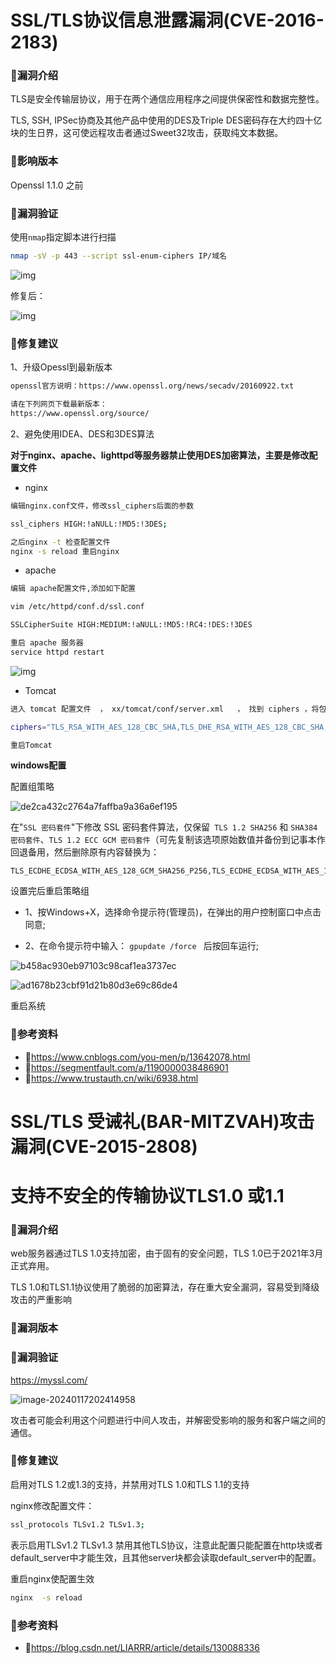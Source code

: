 # SSL/TLS协议信息泄露漏洞(CVE-2016-2183)

### :octopus:漏洞介绍

TLS是安全传输层协议，用于在两个通信应用程序之间提供保密性和数据完整性。

TLS, SSH, IPSec协商及其他产品中使用的DES及Triple DES密码存在大约四十亿块的生日界，这可使远程攻击者通过Sweet32攻击，获取纯文本数据。

### :octopus:影响版本

Openssl 1.1.0 之前

### :octopus:漏洞验证

使用`nmap`指定脚本进行扫描

```bash
nmap -sV -p 443 --script ssl-enum-ciphers IP/域名
```

![img](./imgs/1732588-20210113113835087-1910820813.png)

修复后：

![img](./imgs/1732588-20210113113838604-1943669455.png)

### :octopus:修复建议

1、升级Opessl到最新版本

```bash
openssl官方说明：https://www.openssl.org/news/secadv/20160922.txt

请在下列网页下载最新版本： 
https://www.openssl.org/source/
```

2、避免使用IDEA、DES和3DES算法

**对于nginx、apache、lighttpd等服务器禁止使用DES加密算法，主要是修改配置文件**

- nginx

```bash
编辑nginx.conf文件，修改ssl_ciphers后面的参数

ssl_ciphers HIGH:!aNULL:!MD5:!3DES;

之后nginx -t 检查配置文件
nginx -s reload 重启nginx
```

- apache

```bash
编辑 apache配置文件,添加如下配置

vim /etc/httpd/conf.d/ssl.conf

SSLCipherSuite HIGH:MEDIUM:!aNULL:!MD5:!RC4:!DES:!3DES

重启 apache 服务器
service httpd restart
```

![img](./imgs/1545508-20230316095000491-1602243778.png)

- Tomcat

```bash
进入 tomcat 配置文件  ， xx/tomcat/conf/server.xml   ， 找到 ciphers ，将包含的 DES 去掉，例如：

ciphers="TLS_RSA_WITH_AES_128_CBC_SHA,TLS_DHE_RSA_WITH_AES_128_CBC_SHA,TLS_DHE_DSS_WITH_AES_128_CBC_SHA,TLS_ECDHE_ECDSA_WITH_AES_128_CBC_SHA256,TLS_ECDHE_RSA_WITH_AES_128_CBC_SHA256"

重启Tomcat
```



**windows配置**

配置组策略

![de2ca432c2764a7faffba9a36a6ef195](./imgs/de2ca432c2764a7faffba9a36a6ef195-1704448299650-17.png)

在"`SSL 密码套件`"下修改 SSL 密码套件算法，仅保留` TLS 1.2 SHA256` 和 `SHA384 密码套件`、`TLS 1.2 ECC GCM 密码套件`（可先复制该选项原始数值并备份到记事本作回退备用，然后删除原有内容替换为：



```
TLS_ECDHE_ECDSA_WITH_AES_128_GCM_SHA256_P256,TLS_ECDHE_ECDSA_WITH_AES_128_GCM_SHA256_P384,TLS_ECDHE_ECDSA_WITH_AES_128_GCM_SHA256_P521,TLS_ECDHE_ECDSA,WITH_AES_256_GCM_SHA384_P384,TLS_ECDHE_ECDSA_WITH_AES_256_GCM_SHA384_P521,TLS_RSA_WITH_AES_128_CBC_SHA256,TLS_RSA_WITH_AES_256_CBC_SHA256,TLS_ECDHE_RSA_WITH_AES_128_CBC_SHA256_P256,TLS_ECDHE_RSA_WITH_AES_128_CBC_SHA256_P384,TLS_ECDHE_RSA_WITH_AES_128_CBC_SHA256_P521,TLS_ECDHE_RSA_WITH_AES_256_CBC_SHA384_P256,TLS_ECDHE_RSA_WITH_AES_256_CBC_SHA384_P384,TLS_ECDHE_RSA_WITH_AES_256_CBC_SHA384_P521,TLS_ECDHE_ECDSA_WITH_AES_128_CBC_SHA256_P256,TLS_ECDHE_ECDSA_WITH_AES_128_CBC_SHA256_P384,TLS_ECDHE_ECDSA_WITH_AES_128_CBC_SHA256_P521,TLS_ECDHE_ECDSA_WITH_AES_256_CBC_SHA384_P384,TLS_ECDHE_ECDSA_WITH_AES_256_CBC_SHA384_P521,TLS_DHE_DSS_WITH_AES_128_CBC_SHA256,TLS_DHE_DSS_WITH_AES_256_CBC_SHA256,TLS_RSA_WITH_NULL_SHA,TLS_RSA_WITH_AES_128_CBC_SHA,TLS_DHE_DSS_WITH_AES_128_CBC_SHA
```

设置完后重启策略组

- 1、按Windows+X，选择命令提示符(管理员)，在弹出的用户控制窗口中点击同意;

- 2、在命令提示符中输入：  `gpupdate /force `    后按回车运行;

![b458ac930eb97103c98caf1ea3737ec](./imgs/b458ac930eb97103c98caf1ea3737ec.png)

![ad1678b23cbf91d21b80d3e69c86de4](./imgs/ad1678b23cbf91d21b80d3e69c86de4.png)

重启系统

### :octopus:参考资料

- :panda_face:https://www.cnblogs.com/you-men/p/13642078.html
- :panda_face:https://segmentfault.com/a/1190000038486901
- :panda_face:https://www.trustauth.cn/wiki/6938.html



# SSL/TLS 受诫礼(BAR-MITZVAH)攻击漏洞(CVE-2015-2808)

# 支持不安全的传输协议TLS1.0 或1.1

### :octopus:漏洞介绍

  web服务器通过TLS  1.0支持加密，由于固有的安全问题，TLS 1.0已于2021年3月正式弃用。  

TLS 1.0和TLS1.1协议使用了脆弱的加密算法，存在重大安全漏洞，容易受到降级攻击的严重影响

### :octopus:漏洞版本

### :octopus:漏洞验证

https://myssl.com/

![image-20240117202414958](imgs/image-20240117202414958.png)

攻击者可能会利用这个问题进行中间人攻击，并解密受影响的服务和客户端之间的通信。

### :octopus:修复建议

启用对TLS 1.2或1.3的支持，并禁用对TLS 1.0和TLS 1.1的支持

nginx修改配置文件：

```bash
ssl_protocols TLSv1.2 TLSv1.3;
```

表示启用TLSv1.2 TLSv1.3 禁用其他TLS协议，注意此配置只能配置在http块或者 default_server中才能生效，且其他server块都会读取default_server中的配置。

重启nginx使配置生效

```bash
nginx  -s reload
```

### :octopus:参考资料

- :panda_face:https://blog.csdn.net/LIARRR/article/details/130088336

  